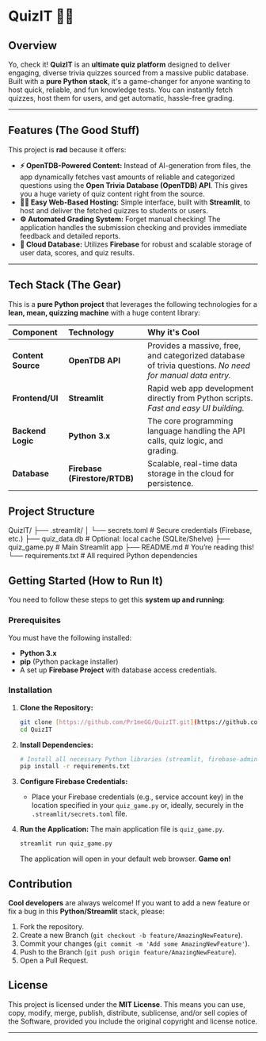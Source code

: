 # QuizIT 🐍🔥

## Overview

Yo, check it! **QuizIT** is an **ultimate quiz platform** designed to deliver engaging, diverse trivia quizzes sourced from a massive public database. Built with a **pure Python stack**, it's a game-changer for anyone wanting to host quick, reliable, and fun knowledge tests. You can instantly fetch quizzes, host them for users, and get automatic, hassle-free grading.

---

## Features (The Good Stuff)

This project is **rad** because it offers:

* **⚡ OpenTDB-Powered Content:** Instead of AI-generation from files, the app dynamically fetches vast amounts of reliable and categorized questions using the **Open Trivia Database (OpenTDB) API**. This gives you a huge variety of quiz content right from the source.
* **👨‍🏫 Easy Web-Based Hosting:** Simple interface, built with **Streamlit**, to host and deliver the fetched quizzes to students or users.
* **⚙️ Automated Grading System:** Forget manual checking! The application handles the submission checking and provides immediate feedback and detailed reports.
* **💾 Cloud Database:** Utilizes **Firebase** for robust and scalable storage of user data, scores, and quiz results.

---

## Tech Stack (The Gear)

This is a **pure Python project** that leverages the following technologies for a **lean, mean, quizzing machine** with a huge content library:

| Component | Technology | Why it's Cool |
| :--- | :--- | :--- |
| **Content Source** | **OpenTDB API** | Provides a massive, free, and categorized database of trivia questions. *No need for manual data entry.* |
| **Frontend/UI** | **Streamlit** | Rapid web app development directly from Python scripts. *Fast and easy UI building.* |
| **Backend Logic** | **Python 3.x** | The core programming language handling the API calls, quiz logic, and grading. |
| **Database** | **Firebase (Firestore/RTDB)** | Scalable, real-time data storage in the cloud for persistence. |

## Project Structure

QuizIT/
├── .streamlit/
│   └── secrets.toml           # Secure credentials (Firebase, etc.)
├── quiz_data.db               # Optional: local cache (SQLite/Shelve)
├── quiz_game.py               # Main Streamlit app
├── README.md                  # You’re reading this!
└── requirements.txt           # All required Python dependencies

## Getting Started (How to Run It)

You need to follow these steps to get this **system up and running**:

### Prerequisites

You must have the following installed:

* **Python 3.x**
* **pip** (Python package installer)
* A set up **Firebase Project** with database access credentials.

### Installation

1.  **Clone the Repository:**
    ```bash
    git clone [https://github.com/Pr1meGG/QuizIT.git](https://github.com/Pr1meGG/QuizIT.git)
    cd QuizIT
    ```

2.  **Install Dependencies:**
    ```bash
    # Install all necessary Python libraries (streamlit, firebase-admin, etc.)
    pip install -r requirements.txt
    ```

3.  **Configure Firebase Credentials:**
    * Place your Firebase credentials (e.g., service account key) in the location specified in your `quiz_game.py` or, ideally, securely in the `.streamlit/secrets.toml` file.

4.  **Run the Application:**
    The main application file is `quiz_game.py`.
    ```bash
    streamlit run quiz_game.py
    ```
    The application will open in your default web browser. **Game on!**

## Contribution

**Cool developers** are always welcome! If you want to add a new feature or fix a bug in this **Python/Streamlit** stack, please:

1.  Fork the repository.
2.  Create a new Branch (`git checkout -b feature/AmazingNewFeature`).
3.  Commit your changes (`git commit -m 'Add some AmazingNewFeature'`).
4.  Push to the Branch (`git push origin feature/AmazingNewFeature`).
5.  Open a Pull Request.

## License

This project is licensed under the **MIT License**. This means you can use, copy, modify, merge, publish, distribute, sublicense, and/or sell copies of the Software, provided you include the original copyright and license notice.

***
